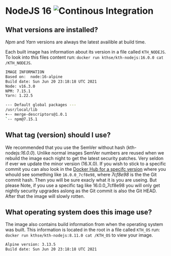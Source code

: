 # NodeJS 16 ![Continous Integration](https://github.com/KTH/kth-nodejs-16/actions/workflows/main.yml/badge.svg)

## What versions are installed?

*Npm* and *Yarn* versions are always the latest availible at build time.

Each built image has information about its version in a file called `KTH_NODEJS`. To look into this files content run: `docker run kthse/kth-nodejs:16.0.0 cat /KTH_NODEJS`.

```bash
IMAGE INFORMATION
Based on:  node:16-alpine 
Build date: Sun Jun 20 23:18:18 UTC 2021
Node: v16.3.0
NPM: 7.15.1
Yarn: 1.22.5

--- Default global packages ---
/usr/local/lib
+-- merge-descriptors@1.0.1
`-- npm@7.15.1
```

## What tag (version) should I use?

We recommended that you use the SemVer without hash (kth-nodejs:*16.0.0*). Unlike normal images SemVer numbers are reused when we rebuild the image each night to get the latest security patches. Very seldon if ever we update the minor version (16.X.0). If you wish to stick to a specific commit you can also look in the [Docker Hub for a specifc version](https://hub.docker.com/r/kthse/kth-nodejs/tags/) where you whould see something like `16.0.0_7cf8e98`, where *7cf8e98* is the the Git commit hash. Then you will be sure exacly what it is you are useing. But please Note, if you use a specific tag like 16.0.0_7cf8e98 you will only get nightly security upgrades aslong as the Git commit is also the Git HEAD. After that the image will slowly rotten.

## What operating system does this image use?

The image also contains build information from when the operating system was built. This information is located in the root in a file called `KTH_OS` run: `docker run kthse/kth-nodejs:8.11.0 cat /KTH_OS` to view your image.

```bash
Alpine version: 3.13.5
Build date: Sun Jun 20 23:18:18 UTC 2021
```

